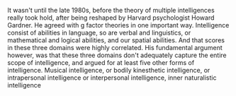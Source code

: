 It wasn't until the late 1980s, before the theory of multiple intelligences
really took hold, after being reshaped by Harvard psychologist Howard Gardner.
He agreed with g factor theories in one important way. Intelligence consist of
abilities in language, so are verbal and linguistics, or mathematical and
logical abilities, and our spatial abilities. And that scores in these three
domains were highly correlated. His fundamental argument however, was that
these three domains don't adequately capture the entire scope of intelligence,
and argued for at least five other forms of intelligence. Musical intelligence,
or bodily kinesthetic intelligence, or intrapersonal intelligence or
interpersonal intelligence, inner naturalistic intelligence
